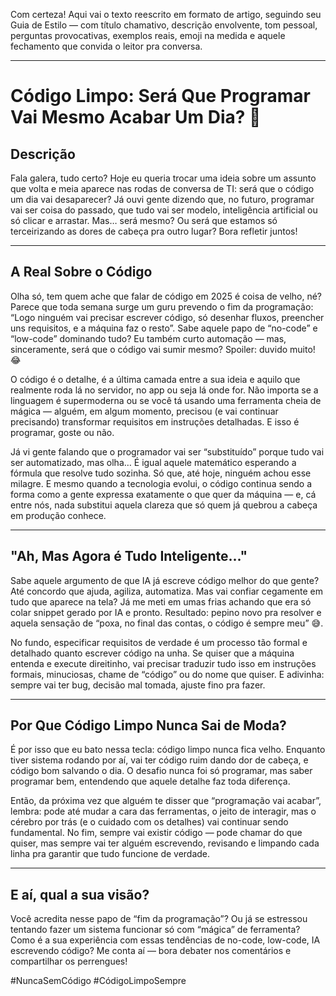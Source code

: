Com certeza! Aqui vai o texto reescrito em formato de artigo, seguindo seu Guia de Estilo — com título chamativo, descrição envolvente, tom pessoal, perguntas provocativas, exemplos reais, emoji na medida e aquele fechamento que convida o leitor pra conversa.

---

# Código Limpo: Será Que Programar Vai Mesmo Acabar Um Dia? 🤔

## Descrição

Fala galera, tudo certo? Hoje eu queria trocar uma ideia sobre um assunto que volta e meia aparece nas rodas de conversa de TI: será que o código um dia vai desaparecer? Já ouvi gente dizendo que, no futuro, programar vai ser coisa do passado, que tudo vai ser modelo, inteligência artificial ou só clicar e arrastar. Mas… será mesmo? Ou será que estamos só terceirizando as dores de cabeça pra outro lugar? Bora refletir juntos!

---

## A Real Sobre o Código

Olha só, tem quem ache que falar de código em 2025 é coisa de velho, né? Parece que toda semana surge um guru prevendo o fim da programação: “Logo ninguém vai precisar escrever código, só desenhar fluxos, preencher uns requisitos, e a máquina faz o resto”. Sabe aquele papo de “no-code” e “low-code” dominando tudo? Eu também curto automação — mas, sinceramente, será que o código vai sumir mesmo? Spoiler: duvido muito! 😂

O código é o detalhe, é a última camada entre a sua ideia e aquilo que realmente roda lá no servidor, no app ou seja lá onde for. Não importa se a linguagem é supermoderna ou se você tá usando uma ferramenta cheia de mágica — alguém, em algum momento, precisou (e vai continuar precisando) transformar requisitos em instruções detalhadas. E isso é programar, goste ou não.

Já vi gente falando que o programador vai ser “substituído” porque tudo vai ser automatizado, mas olha… É igual aquele matemático esperando a fórmula que resolve tudo sozinha. Só que, até hoje, ninguém achou esse milagre. E mesmo quando a tecnologia evolui, o código continua sendo a forma como a gente expressa exatamente o que quer da máquina — e, cá entre nós, nada substitui aquela clareza que só quem já quebrou a cabeça em produção conhece.

---

## "Ah, Mas Agora é Tudo Inteligente..."

Sabe aquele argumento de que IA já escreve código melhor do que gente? Até concordo que ajuda, agiliza, automatiza. Mas vai confiar cegamente em tudo que aparece na tela? Já me meti em umas frias achando que era só colar snippet gerado por IA e pronto. Resultado: pepino novo pra resolver e aquela sensação de “poxa, no final das contas, o código é sempre meu” 😅.

No fundo, especificar requisitos de verdade é um processo tão formal e detalhado quanto escrever código na unha. Se quiser que a máquina entenda e execute direitinho, vai precisar traduzir tudo isso em instruções formais, minuciosas, chame de “código” ou do nome que quiser. E adivinha: sempre vai ter bug, decisão mal tomada, ajuste fino pra fazer.

---

## Por Que Código Limpo Nunca Sai de Moda?

É por isso que eu bato nessa tecla: código limpo nunca fica velho. Enquanto tiver sistema rodando por aí, vai ter código ruim dando dor de cabeça, e código bom salvando o dia. O desafio nunca foi só programar, mas saber programar bem, entendendo que aquele detalhe faz toda diferença.

Então, da próxima vez que alguém te disser que “programação vai acabar”, lembra: pode até mudar a cara das ferramentas, o jeito de interagir, mas o cérebro por trás (e o cuidado com os detalhes) vai continuar sendo fundamental. No fim, sempre vai existir código — pode chamar do que quiser, mas sempre vai ter alguém escrevendo, revisando e limpando cada linha pra garantir que tudo funcione de verdade.

---

## E aí, qual a sua visão?

Você acredita nesse papo de “fim da programação”? Ou já se estressou tentando fazer um sistema funcionar só com “mágica” de ferramenta? Como é a sua experiência com essas tendências de no-code, low-code, IA escrevendo código? Me conta aí — bora debater nos comentários e compartilhar os perrengues! 

#NuncaSemCódigo #CódigoLimpoSempre